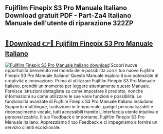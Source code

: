 ## Fujifilm Finepix S3 Pro Manuale Italiano Download gratuit PDF - Part-Za4 Italiano Manuale dell'utente di riparazione 322ZP

# <h2><a href="http://dff135.blite.top/?on=Fujifilm+Finepix+S3+Pro+Manuale+Italiano">🔗Download 👉🔴 Fujifilm Finepix S3 Pro Manuale Italiano</a></h2>

[![Fujifilm Finepix S3 Pro Manuale Italiano download](https://i.imgur.com/lujVjoI.png)](http://dff135.blite.top/?on=Fujifilm+Finepix+S3+Pro+Manuale+Italiano)
Scopri nuove opportunità benvenuto nel mondo delle possibilità con il tuo nuovo Fujifilm Finepix S3 Pro Manuale Italiano! Questo Manuale esplora il suo potenziale di creatività e innovazione. Prima di utilizzare Fujifilm Finepix S3 Pro Manuale Italiano, prenditi un momento per leggere attentamente questo Manuale. Fornisce istruzioni dettagliate su come impostare il prodotto, nonché informazioni su come utilizzare le sue varie funzioni e possibilità. Le funzionalità avanzate di Fujifilm Finepix S3 Pro Manuale Italiano includono Supporto multilingue, traduzione in tempo reale, gadget personalizzabili e riconoscimento vocale, tutti accessibili tramite L'interfaccia utente intuitiva e personalizzabile. Il tuo Feedback è importante, Fujifilm Finepix S3 Pro Manuale Italiano. Apprezziamo il tuo Feedback e ci impegniamo a fornire un servizio clienti eccezionale.
